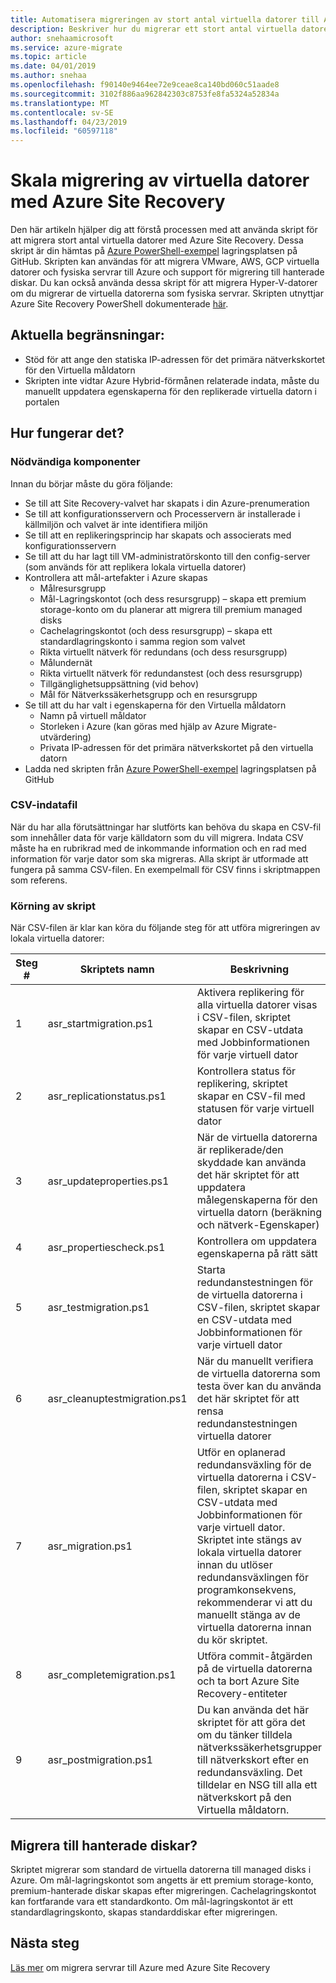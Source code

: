 ```yaml
---
title: Automatisera migreringen av stort antal virtuella datorer till Azure | Microsoft Docs
description: Beskriver hur du migrerar ett stort antal virtuella datorer med Azure Site Recovery med hjälp av skript
author: snehaamicrosoft
ms.service: azure-migrate
ms.topic: article
ms.date: 04/01/2019
ms.author: snehaa
ms.openlocfilehash: f90140e9464ee72e9ceae8ca140bd060c51aade8
ms.sourcegitcommit: 3102f886aa962842303c8753fe8fa5324a52834a
ms.translationtype: MT
ms.contentlocale: sv-SE
ms.lasthandoff: 04/23/2019
ms.locfileid: "60597118"
---
```

# <a name="scale-migration-of-vms-using-azure-site-recovery"></a>Skala migrering av virtuella datorer med Azure Site Recovery

Den här artikeln hjälper dig att förstå processen med att använda skript för att migrera stort antal virtuella datorer med Azure Site Recovery. Dessa skript är din hämtas på [Azure PowerShell-exempel](https://github.com/Azure/azure-docs-powershell-samples/tree/master/azure-migrate/migrate-at-scale-with-site-recovery) lagringsplatsen på GitHub. Skripten kan användas för att migrera VMware, AWS, GCP virtuella datorer och fysiska servrar till Azure och support för migrering till hanterade diskar. Du kan också använda dessa skript för att migrera Hyper-V-datorer om du migrerar de virtuella datorerna som fysiska servrar. Skripten utnyttjar Azure Site Recovery PowerShell dokumenterade [här](https://docs.microsoft.com/azure/site-recovery/vmware-azure-disaster-recovery-powershell).

## <a name="current-limitations"></a>Aktuella begränsningar:
- Stöd för att ange den statiska IP-adressen för det primära nätverkskortet för den Virtuella måldatorn
- Skripten inte vidtar Azure Hybrid-förmånen relaterade indata, måste du manuellt uppdatera egenskaperna för den replikerade virtuella datorn i portalen

## <a name="how-does-it-work"></a>Hur fungerar det?

### <a name="prerequisites"></a>Nödvändiga komponenter
Innan du börjar måste du göra följande:
- Se till att Site Recovery-valvet har skapats i din Azure-prenumeration
- Se till att konfigurationsservern och Processervern är installerade i källmiljön och valvet är inte identifiera miljön
- Se till att en replikeringsprincip har skapats och associerats med konfigurationsservern
- Se till att du har lagt till VM-administratörskonto till den config-server (som används för att replikera lokala virtuella datorer)
- Kontrollera att mål-artefakter i Azure skapas
    - Målresursgrupp
    - Mål-Lagringskontot (och dess resursgrupp) – skapa ett premium storage-konto om du planerar att migrera till premium managed disks
    - Cachelagringskontot (och dess resursgrupp) – skapa ett standardlagringskonto i samma region som valvet
    - Rikta virtuellt nätverk för redundans (och dess resursgrupp)
    - Målundernät
    - Rikta virtuellt nätverk för redundanstest (och dess resursgrupp)
    - Tillgänglighetsuppsättning (vid behov)
    - Mål för Nätverkssäkerhetsgrupp och en resursgrupp
- Se till att du har valt i egenskaperna för den Virtuella måldatorn
    - Namn på virtuell måldator
    - Storleken i Azure (kan göras med hjälp av Azure Migrate-utvärdering)
    - Privata IP-adressen för det primära nätverkskortet på den virtuella datorn
- Ladda ned skripten från [Azure PowerShell-exempel](https://github.com/Azure/azure-docs-powershell-samples/tree/master/azure-migrate/migrate-at-scale-with-site-recovery) lagringsplatsen på GitHub

### <a name="csv-input-file"></a>CSV-indatafil
När du har alla förutsättningar har slutförts kan behöva du skapa en CSV-fil som innehåller data för varje källdatorn som du vill migrera. Indata CSV måste ha en rubrikrad med de inkommande information och en rad med information för varje dator som ska migreras. Alla skript är utformade att fungera på samma CSV-filen. En exempelmall för CSV finns i skriptmappen som referens.

### <a name="script-execution"></a>Körning av skript
När CSV-filen är klar kan köra du följande steg för att utföra migreringen av lokala virtuella datorer:

**Steg #** | **Skriptets namn** | **Beskrivning**
--- | --- | ---
1 | asr_startmigration.ps1 | Aktivera replikering för alla virtuella datorer visas i CSV-filen, skriptet skapar en CSV-utdata med Jobbinformationen för varje virtuell dator
2 | asr_replicationstatus.ps1 | Kontrollera status för replikering, skriptet skapar en CSV-fil med statusen för varje virtuell dator
3 | asr_updateproperties.ps1 | När de virtuella datorerna är replikerade/den skyddade kan använda det här skriptet för att uppdatera målegenskaperna för den virtuella datorn (beräkning och nätverk-Egenskaper)
4 | asr_propertiescheck.ps1 | Kontrollera om uppdatera egenskaperna på rätt sätt
5 | asr_testmigration.ps1 |  Starta redundanstestningen för de virtuella datorerna i CSV-filen, skriptet skapar en CSV-utdata med Jobbinformationen för varje virtuell dator
6 | asr_cleanuptestmigration.ps1 | När du manuellt verifiera de virtuella datorerna som testa över kan du använda det här skriptet för att rensa redundanstestningen virtuella datorer
7 | asr_migration.ps1 | Utför en oplanerad redundansväxling för de virtuella datorerna i CSV-filen, skriptet skapar en CSV-utdata med Jobbinformationen för varje virtuell dator. Skriptet inte stängs av lokala virtuella datorer innan du utlöser redundansväxlingen för programkonsekvens, rekommenderar vi att du manuellt stänga av de virtuella datorerna innan du kör skriptet.
8 | asr_completemigration.ps1 | Utföra commit-åtgärden på de virtuella datorerna och ta bort Azure Site Recovery-entiteter
9 | asr_postmigration.ps1 | Du kan använda det här skriptet för att göra det om du tänker tilldela nätverkssäkerhetsgrupper till nätverkskort efter en redundansväxling. Det tilldelar en NSG till alla ett nätverkskort på den Virtuella måldatorn.

## <a name="how-to-migrate-to-managed-disks"></a>Migrera till hanterade diskar?
Skriptet migrerar som standard de virtuella datorerna till managed disks i Azure. Om mål-lagringskontot som angetts är ett premium storage-konto, premium-hanterade diskar skapas efter migreringen. Cachelagringskontot kan fortfarande vara ett standardkonto. Om mål-lagringskontot är ett standardlagringskonto, skapas standarddiskar efter migreringen. 

## <a name="next-steps"></a>Nästa steg

[Läs mer](https://docs.microsoft.com/azure/site-recovery/migrate-tutorial-on-premises-azure) om migrera servrar till Azure med Azure Site Recovery
